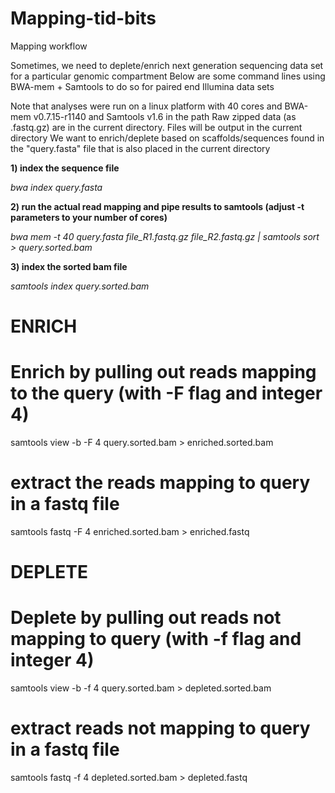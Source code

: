 # Mapping-tid-bits

Mapping workflow

Sometimes, we need to deplete/enrich next generation sequencing data set for a particular genomic compartment
Below are some command lines using BWA-mem + Samtools to do so for paired end Illumina data sets

Note that analyses were run on a linux platform with 40 cores and BWA-mem v0.7.15-r1140 and Samtools v1.6 in the path
Raw zipped data (as .fastq.gz) are in the current directory. Files will be output in the current directory
We want to enrich/deplete based on scaffolds/sequences found in the "query.fasta" file that is also placed in the current directory

**1) index the sequence file**

*bwa index query.fasta*

**2) run the actual read mapping and pipe results to samtools (adjust -t parameters to your number of cores)**

*bwa mem -t 40 query.fasta file_R1.fastq.gz file_R2.fastq.gz | samtools sort > query.sorted.bam*

**3) index the sorted bam file**

*samtools index query.sorted.bam*

# ENRICH
# Enrich by pulling out reads mapping to the query (with -F flag and integer 4)
samtools view -b -F 4 query.sorted.bam > enriched.sorted.bam
# extract the reads mapping to query in a fastq file
samtools fastq -F 4 enriched.sorted.bam > enriched.fastq

# DEPLETE
# Deplete by pulling out reads not mapping to query (with -f flag and integer 4)
samtools view -b -f 4 query.sorted.bam > depleted.sorted.bam
# extract reads not mapping to query in a fastq file
samtools fastq -f 4 depleted.sorted.bam > depleted.fastq

